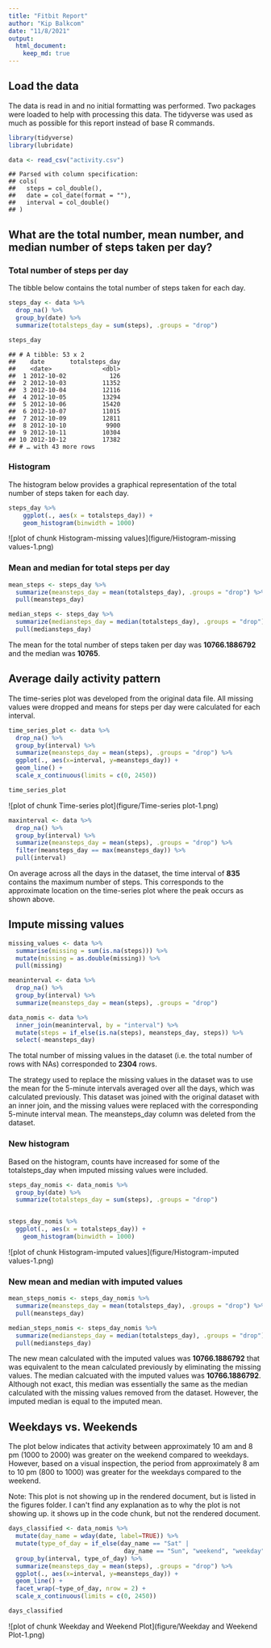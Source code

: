 ```yaml
---
title: "Fitbit Report"
author: "Kip Balkcom"
date: "11/8/2021"
output: 
  html_document:
    keep_md: true
---
```




## Load the data

The data is read in and no initial formatting was performed.  Two packages were loaded to help with processing this data.  The tidyverse was used as much as possible for this report instead of base R commands.


```r
library(tidyverse)
library(lubridate)

data <- read_csv("activity.csv")
```

```
## Parsed with column specification:
## cols(
##   steps = col_double(),
##   date = col_date(format = ""),
##   interval = col_double()
## )
```

## What are the total number, mean number, and median number of steps taken per day?

### Total number of steps per day

The tibble below contains the total number of steps taken for each day. 


```r
steps_day <- data %>%
  drop_na() %>% 
  group_by(date) %>%
  summarize(totalsteps_day = sum(steps), .groups = "drop")

steps_day
```

```
## # A tibble: 53 x 2
##    date       totalsteps_day
##    <date>              <dbl>
##  1 2012-10-02            126
##  2 2012-10-03          11352
##  3 2012-10-04          12116
##  4 2012-10-05          13294
##  5 2012-10-06          15420
##  6 2012-10-07          11015
##  7 2012-10-09          12811
##  8 2012-10-10           9900
##  9 2012-10-11          10304
## 10 2012-10-12          17382
## # … with 43 more rows
```


### Histogram

The histogram below provides a graphical representation of the total number of steps taken for each day.  


```r
steps_day %>% 
    ggplot(., aes(x = totalsteps_day)) +
    geom_histogram(binwidth = 1000)
```

![plot of chunk Histogram-missing values](figure/Histogram-missing values-1.png)
### Mean and median for total steps per day


```r
mean_steps <- steps_day %>% 
  summarize(meansteps_day = mean(totalsteps_day), .groups = "drop") %>% 
  pull(meansteps_day)

median_steps <- steps_day %>% 
  summarize(mediansteps_day = median(totalsteps_day), .groups = "drop") %>% 
  pull(mediansteps_day)
```

The mean for the total number of steps taken per day was **10766.1886792** and the median was **10765**.



## Average daily activity pattern

The time-series plot was developed from the original data file.  All missing values were dropped and means for steps per day were calculated for each interval.    


```r
time_series_plot <- data %>%
  drop_na() %>% 
  group_by(interval) %>% 
  summarize(meansteps_day = mean(steps), .groups = "drop") %>% 
  ggplot(., aes(x=interval, y=meansteps_day)) +
  geom_line() +
  scale_x_continuous(limits = c(0, 2450))

time_series_plot
```

![plot of chunk Time-series plot](figure/Time-series plot-1.png)


```r
maxinterval <- data %>%
  drop_na() %>% 
  group_by(interval) %>% 
  summarize(meansteps_day = mean(steps), .groups = "drop") %>% 
  filter(meansteps_day == max(meansteps_day)) %>% 
  pull(interval)
```


On average across all the days in the dataset, the time interval of **835** contains the maximum number of steps.  This corresponds to the approximate location on the time-series plot where the peak occurs as shown above.



## Impute missing values


```r
missing_values <- data %>% 
  summarise(missing = sum(is.na(steps))) %>% 
  mutate(missing = as.double(missing)) %>% 
  pull(missing)

meaninterval <- data %>%
  drop_na() %>% 
  group_by(interval) %>% 
  summarize(meansteps_day = mean(steps), .groups = "drop")

data_nomis <- data %>% 
  inner_join(meaninterval, by = "interval") %>% 
  mutate(steps = if_else(is.na(steps), meansteps_day, steps)) %>% 
  select(-meansteps_day)
```

The total number of missing values in the dataset (i.e. the total number of rows with NAs) corresponded to **2304** rows.

The strategy used to replace the missing values in the dataset was to use the mean for the 5-minute intervals averaged over all the days, which was calculated previously.  This dataset was joined with the original dataset with an inner join, and the missing values were replaced with the corresponding 5-minute interval mean.  The meansteps_day column was deleted from the dataset.


### New histogram

Based on the histogram, counts have increased for some of the totalsteps_day when imputed missing values were included.  


```r
steps_day_nomis <- data_nomis %>%
  group_by(date) %>% 
  summarize(totalsteps_day = sum(steps), .groups = "drop")


steps_day_nomis %>% 
  ggplot(., aes(x = totalsteps_day)) +
    geom_histogram(binwidth = 1000)
```

![plot of chunk Histogram-imputed values](figure/Histogram-imputed values-1.png)

### New mean and median with imputed values


```r
mean_steps_nomis <- steps_day_nomis %>% 
  summarize(meansteps_day = mean(totalsteps_day), .groups = "drop") %>% 
  pull(meansteps_day)

median_steps_nomis <- steps_day_nomis %>% 
  summarize(mediansteps_day = median(totalsteps_day), .groups = "drop") %>% 
  pull(mediansteps_day)
```

The new mean calculated with the imputed values was **10766.1886792** that was equivalent to the mean calculated previously by eliminating the missing values. The median calcuated with the imputed values was **10766.1886792**.  Although not exact, this median was essentially the same as the median calculated with the missing values removed from the dataset.  However, the imputed median is equal to the imputed mean.



## Weekdays vs. Weekends

The plot below indicates that activity between approximately 10 am and 8 pm (1000 to 2000) was greater on the weekend compared to weekdays.  However, based on a visual inspection, the period from approximately 8 am to 10 pm (800 to 1000) was greater for the weekdays compared to the weekend.

Note:  This plot is not showing up in the rendered document, but is listed in the figures folder.  I can't find any explanation as to why the plot is not showing up.  it shows up in the code chunk, but not the rendered document.



```r
days_classified <- data_nomis %>% 
  mutate(day_name = wday(date, label=TRUE)) %>% 
  mutate(type_of_day = if_else(day_name == "Sat" |
                                day_name == "Sun", "weekend", "weekday")) %>% 
  group_by(interval, type_of_day) %>% 
  summarize(meansteps_day = mean(steps), .groups = "drop") %>% 
  ggplot(., aes(x=interval, y=meansteps_day)) +
  geom_line() +
  facet_wrap(~type_of_day, nrow = 2) +
  scale_x_continuous(limits = c(0, 2450))

days_classified
```

![plot of chunk Weekday and Weekend Plot](figure/Weekday and Weekend Plot-1.png)



